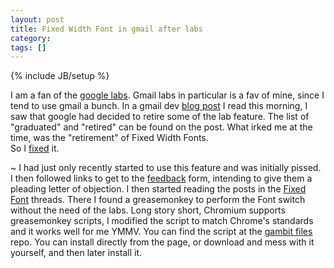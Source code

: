 ```yaml
---
layout: post
title: Fixed Width Font in gmail after labs
category: 
tags: []
---
```

{% include JB/setup %}

I am a fan of the [google labs][1].  Gmail labs in particular is a fav of
mine, since I tend to use gmail a bunch. In a gmail dev [blog post][2] I
read this morning, I saw that google had decided to retire some of the lab
feature. The list of "graduated" and "retired" can be found on the post.
What irked me at the time, was the "retirement" of Fixed Width Fonts.  
So I [fixed][4] it.

[1]: http://www.googlelabs.com/ "Google Labs"
[2]: http://gmailblog.blogspot.com/2010/02/gmail-labs-graduation-and-retirement.html "Gmail labs blog"
[3]: https://groups.google.com/group/gmail-labs "gmail labs groups"
[4]: http://github.com/skout23/gambit_files "Get your fixed width gmail back here"
~ 
I had just only recently started to use this  feature and was initially pissed.
I then followed links to get to the [feedback][3] form, intending to give them
a pleading letter of objection.  I then started reading the posts in the
[Fixed Font][4] threads. There I found a greasemonkey to perform the Font switch
without the need of the labs.  Long story short, Chromium supports greasemonkey
scripts, I modified the script to match Chrome's standards and it works well
for me YMMV.  You can find the script at the [gambit files][4] repo. You can install 
directly from the page, or download and mess with it yourself, and then later
install it.  
